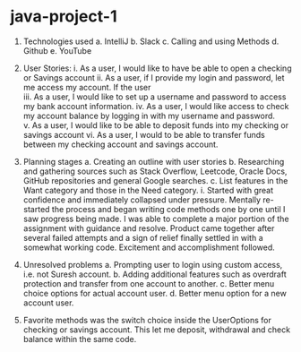 # java-project-1
1.	Technologies used
a.	IntelliJ
b.	Slack
c.	Calling and using Methods
d.	Github
e.	YouTube

2.	User Stories:
i.	As a user, I would like to have be able to open a checking or Savings account
ii.	As a user, if I provide my login and password, let me access my account. 
If the user  
iii.	As a user, I would like to set up a username and password to access my bank account information. 
iv.	As a user, I would like access to check my account balance by logging in with my username and password.  
v.	As a user, I would like to be able to deposit funds into my checking or savings account 
vi.	As a user, I would to be able to transfer funds between my checking account and savings account. 

3.	Planning stages
a.	Creating an outline with user stories
b.	Researching and gathering sources such as Stack Overflow, Leetcode, Oracle Docs, GitHub repositories and general Google searches. 
c.	List features in the Want category and those in the Need category.
i.	Started with great confidence and immediately collapsed under pressure. Mentally re-started the process and began writing code methods one by one until I saw progress being made. I was able to complete a major portion of the assignment with guidance and resolve. Product came together after several failed attempts and a sign of relief finally settled in with a somewhat working code. Excitement and accomplishment followed. 

4.	Unresolved problems
a.	Prompting user to login using custom access, i.e. not Suresh account. 
b.	Adding additional features such as overdraft protection and transfer from one account to another. 
c.	Better menu choice options for actual account user. 
d.	Better menu option for a new account user. 

5.	Favorite methods was the switch choice inside the UserOptions for checking or savings account. This let me deposit, withdrawal and check balance within the same code. 
